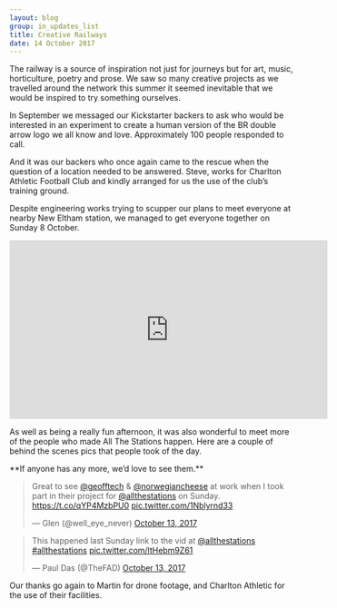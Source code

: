 ```yaml
---
layout: blog
group: in_updates_list
title: Creative Railways
date: 14 October 2017
---
```


The railway is a source of inspiration not just for journeys but for art, music, horticulture, poetry and prose. We saw so many creative projects as we travelled around the network this summer it seemed inevitable that we would be inspired to try something ourselves. 

In September we messaged our Kickstarter backers to ask who would be interested in an experiment to create a human version of the BR double arrow logo we all know and love. Approximately 100 people responded to call. 

And it was our backers who once again came to the rescue when the question of a location needed to be answered. Steve, works for Charlton Athletic Football Club and kindly arranged for us the use of the club’s training ground. 

Despite engineering works trying to scupper our plans to meet everyone at nearby New Eltham station, we managed to get everyone together on Sunday 8 October. 

<iframe width="560" height="315" src="https://www.youtube.com/embed/y71VD3ISYU4" frameborder="0" allowfullscreen></iframe>
</ul>

As well as being a really fun afternoon, it was also wonderful to meet more of the people who made All The Stations happen. Here are a couple of behind the scenes pics that people took of the day.  
</ul>
**If anyone has any more, we’d love to see them.**

<blockquote class="twitter-tweet" data-lang="en"><p lang="en" dir="ltr">Great to see <a href="https://twitter.com/geofftech?ref_src=twsrc%5Etfw">@geofftech</a> &amp; <a href="https://twitter.com/norwegiancheese?ref_src=twsrc%5Etfw">@norwegiancheese</a> at work when I took part in their project for <a href="https://twitter.com/allthestations?ref_src=twsrc%5Etfw">@allthestations</a> on Sunday. <a href="https://t.co/qYP4MzbPU0">https://t.co/qYP4MzbPU0</a> <a href="https://t.co/1Nblyrnd33">pic.twitter.com/1Nblyrnd33</a></p>&mdash; Glen (@well_eye_never) <a href="https://twitter.com/well_eye_never/status/918959333790101505?ref_src=twsrc%5Etfw">October 13, 2017</a></blockquote> <script async src="//platform.twitter.com/widgets.js" charset="utf-8"></script>
</ul>
<blockquote class="twitter-tweet" data-lang="en"><p lang="en" dir="ltr">This happened last Sunday link to the vid at <a href="https://twitter.com/allthestations?ref_src=twsrc%5Etfw">@allthestations</a> <a href="https://twitter.com/hashtag/allthestations?src=hash&amp;ref_src=twsrc%5Etfw">#allthestations</a> <a href="https://t.co/ltHebm9Z61">pic.twitter.com/ltHebm9Z61</a></p>&mdash; Paul Das (@TheFAD) <a href="https://twitter.com/TheFAD/status/918731822837747712?ref_src=twsrc%5Etfw">October 13, 2017</a></blockquote> <script async src="//platform.twitter.com/widgets.js" charset="utf-8"></script>
</ul>
Our thanks go again to Martin for drone footage, and Charlton Athletic for the use of their facilities.
